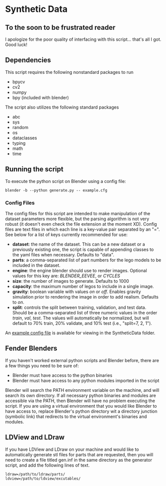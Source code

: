 # Synthetic Data

## To the soon to be frustrated reader

I apologize for the poor quality of interfacing with this script... that's all I got. Good luck!

## Dependencies

This script requires the following nonstandard packages to run
 - bpycv
 - cv2
 - numpy
 - bpy (included with blender)

The script also utilizes the following standard packages
 - abc
 - sys 
 - random
 - os
 - dataclasses
 - typing
 - math
 - time 

## Running the script

To execute the python script on Blender using a config file:

    blender -b --python generate.py -- example.cfg
    
### Config Files

The config files for this script are intended to make manipulation of the dataset parameters more flexible, but the parsing algorithm is not very robust (it doesn't even check the file extension at the moment XD). Config files are text files in which each line is a key-value pair separated by an "=". See below for a list of keys currently recommended for use:
 - **dataset**: the name of the dataset. This can be a new dataset or a previously existing one, the script is capable of appending classes to the yaml files when necessary. Defaults to "data".
 - **parts**: a comma-separated list of part numbers for the lego models to be included in the dataset. 
 - **engine**: the engine blender should use to render images. Optional values for this key are: *BLENDER_EEVEE*, or _CYCLES_
 - **size**: the number of images to generate. Defaults to 1000
 - **capacity**: the maximum number of legos to include in a single image.
 - **gravity**: boolean variable with values _on_ or _off_. Enables gravity simulation prior to rendering the image in order to add realism. Defaults to _on_.
 - **split**: controls the split between training, validation, and test data. Should be a comma-separated list of three numeric values in the order _train_, _val_, _test_. The values will automatically be normalized, but will default to 70% train, 20% validate, and 10% test (i.e., "split=7, 2, 1").

An [example config file](SyntheticData/example.cfg) is available for viewing in the SyntheticData folder. 

## Fender Blenders

If you haven't worked external python scripts and Blender before, there are a few things you need to be sure of:
 - Blender must have access to the python binaries
 - Blender must have access to any python modules imported in the script

Blender will search the PATH environment variable on the machine, and will search its own directory. If all necessary python binaries and modules are accessible via the PATH, then Blender will have no problem executing the script. If you are using a virtual environment that you would like Blender to have access to, replace Blender's python directory wit a directory junction (symbolic link) that redirects to the virtual environment's binaries and modules.

## LDView and LDraw

If you have LDView and LDraw on your machine and would like to automatically generate stl files for parts that are requested, then you will need to create a file titled gen.inf in the same directory as the generator script, and add the following lines of text.

    ldraw=/path/to/ldraw/parts/
    ldview=/path/to/ldview/excutables/
